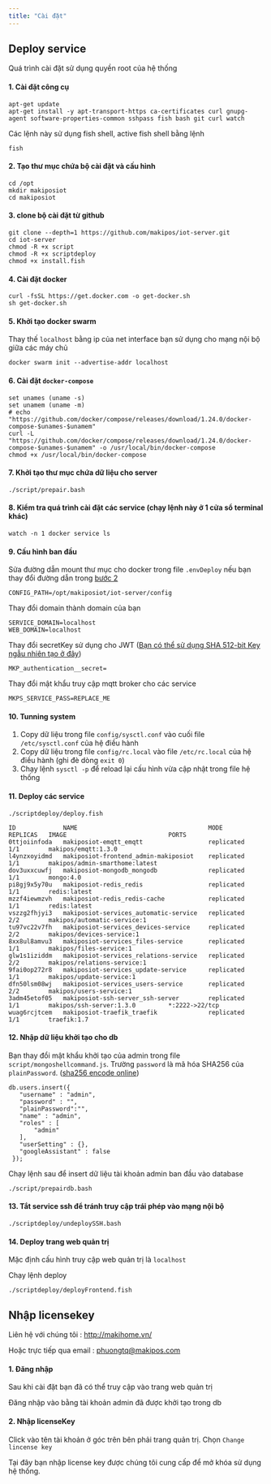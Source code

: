 ```yaml
---
title: "Cài đặt"
---
```


## Deploy service

Quá trình cài đặt sử dụng quyền root của hệ thống

#### 1. Cài đặt công cụ

```shell
apt-get update
apt-get install -y apt-transport-https ca-certificates curl gnupg-agent software-properties-common sshpass fish bash git curl watch
```

Các lệnh này sử dụng fish shell, active fish shell bằng lệnh
```shell
fish
```

#### 2. Tạo thư mục chứa bộ cài đặt và cấu hình

```shell
cd /opt
mkdir makiposiot
cd makiposiot
```

#### 3. clone bộ cài đặt từ github
```shell
git clone --depth=1 https://github.com/makipos/iot-server.git
cd iot-server
chmod -R +x script
chmod -R +x scriptdeploy
chmod +x install.fish
```

#### 4. Cài đặt docker
```shell
curl -fsSL https://get.docker.com -o get-docker.sh
sh get-docker.sh
```

#### 5. Khởi tạo docker swarm

Thay thế `localhost` bằng ip của net interface bạn sử dụng cho mạng nội bộ giữa các máy chủ
```shell
docker swarm init --advertise-addr localhost
```

#### 6. Cài đặt `docker-compose`

```shell
set unames (uname -s)
set unamem (uname -m)
# echo "https://github.com/docker/compose/releases/download/1.24.0/docker-compose-$unames-$unamem"
curl -L "https://github.com/docker/compose/releases/download/1.24.0/docker-compose-$unames-$unamem" -o /usr/local/bin/docker-compose
chmod +x /usr/local/bin/docker-compose
```

#### 7. Khởi tạo thư mục chứa dữ liệu cho server
```shell
./script/prepair.bash
```

#### 8. Kiểm tra quá trình cài đặt các service (chạy lệnh này ở 1 cửa sổ terminal khác)
```shell
watch -n 1 docker service ls
```

#### 9. Cấu hình ban đầu
Sửa đường dẫn mount thư mục cho docker trong file `.envDeploy` nếu bạn thay đổi đường dẫn trong [bước 2](#2-tạo-thư-mục-chứa-bộ-cài-đặt-và-cấu-hình)
```shell
CONFIG_PATH=/opt/makiposiot/iot-server/config
```
Thay đổi domain thành domain của bạn
```shell
SERVICE_DOMAIN=localhost
WEB_DOMAIN=localhost
```
Thay đổi secretKey sử dụng cho JWT ([Bạn có thể sử dụng SHA 512-bit Key ngẫu nhiên tạo ở đây](http://keygen.io/))
```shell
MKP_authentication__secret=
```
Thay đổi mật khẩu truy cập mqtt broker cho các service
```shell
MKPS_SERVICE_PASS=REPLACE_ME
```

#### 10. Tunning system

1. Copy dữ liệu trong file `config/sysctl.conf` vào cuối file `/etc/sysctl.conf` của hệ điều hành
2. Copy dữ liệu trong file `config/rc.local` vào file `/etc/rc.local` của hệ điều hành (ghi đè dòng `exit 0`)
3. Chạy lệnh `sysctl -p` để reload lại cấu hình vừa cập nhật trong file hệ thống

#### 11. Deploy các service
```shell
./scriptdeploy/deploy.fish
```

```shell
ID             NAME                                    MODE         REPLICAS   IMAGE                            PORTS
0ttjoiinfoda   makiposiot-emqtt_emqtt                  replicated   1/1        makipos/emqtt:1.3.0
l4ynzxoyidmd   makiposiot-frontend_admin-makiposiot    replicated   1/1        makipos/admin-smarthome:latest
dov3uxxcuwfj   makiposiot-mongodb_mongodb              replicated   1/1        mongo:4.0
pi8gj9x5y70u   makiposiot-redis_redis                  replicated   1/1        redis:latest
mzzf4iewmzvh   makiposiot-redis_redis-cache            replicated   1/1        redis:latest
vszzg2fhjyi3   makiposiot-services_automatic-service   replicated   2/2        makipos/automatic-service:1
tu97vc22v7fh   makiposiot-services_devices-service     replicated   2/2        makipos/devices-service:1
8xx8ul8amvu3   makiposiot-services_files-service       replicated   1/1        makipos/files-service:1
glw1s1iziddm   makiposiot-services_relations-service   replicated   2/2        makipos/relations-service:1
9fai0op272r8   makiposiot-services_update-service      replicated   1/1        makipos/update-service:1
dfn50lsm08wj   makiposiot-services_users-service       replicated   2/2        makipos/users-service:1
3adm45etof05   makiposiot-ssh-server_ssh-server        replicated   1/1        makipos/ssh-server:1.3.0         *:2222->22/tcp
wuag6rcjtcem   makiposiot-traefik_traefik              replicated   1/1        traefik:1.7

```

#### 12. Nhập dữ liệu khởi tạo cho db

Bạn thay đổi mật khẩu khởi tạo của admin trong file `script/mongoshellcommand.js`.
Trường `password` là mã hóa SHA256 của `plainPassword`. ([sha256 encode online](https://emn178.github.io/online-tools/sha256.html))
```
db.users.insert({
   "username" : "admin",
   "password" : "",
   "plainPassword":"",
   "name" : "admin",
   "roles" : [
       "admin"
   ],
   "userSetting" : {},
   "googleAssistant" : false
 });
```

Chạy lệnh sau để insert dữ liệu tài khoản admin ban đầu vào database

```shell
./script/prepairdb.bash
```

#### 13. Tắt service ssh để tránh truy cập trái phép vào mạng nội bộ

```shell
./scriptdeploy/undeploySSH.bash
```

#### 14. Deploy trang web quản trị

Mặc định cấu hình truy cập web quản trị là `localhost`

Chạy lệnh deploy
```shell
./scriptdeploy/deployFrontend.fish
```

## Nhập licensekey

Liên hệ với chúng tôi : http://makihome.vn/

Hoặc trực tiếp qua email : phuongtq@makipos.com

#### 1. Đăng nhập

Sau khi cài đặt bạn đã có thể truy cập vào trang web quản trị

Đăng nhập vào bằng tài khoản admin đã được khởi tạo trong db

#### 2. Nhập licenseKey

Click vào tên tài khoản ở góc trên bên phải trang quản trị. Chọn `Change lincense key`

Tại đây bạn nhập license key được chúng tôi cung cấp để mở khóa sử dụng hệ thống.
